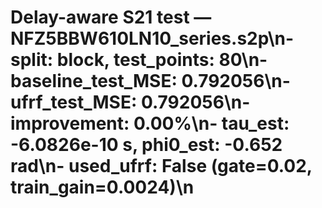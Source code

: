 # Delay-aware S21 test — NFZ5BBW610LN10_series.s2p\n- split: block, test_points: 80\n- baseline_test_MSE: 0.792056\n- ufrf_test_MSE: 0.792056\n- improvement: 0.00%\n- tau_est: -6.0826e-10 s, phi0_est: -0.652 rad\n- used_ufrf: False (gate=0.02, train_gain=0.0024)\n